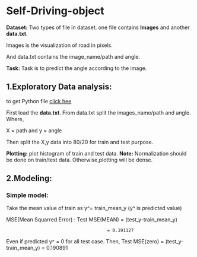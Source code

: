 # Self-Driving-object

**Dataset:** Two types of file in dataset. one file contains **Images** and another **data.txt**.

Images is the visualization of road in pixels.

And data.txt contains the image_name/path and angle.

**Task:** Task is to predict the angle according to the image. 

## 1.Exploratory Data analysis: 

to get Python file [click hee](https://github.com/hiddenntreasure/Self-Driving-object/blob/master/EDA.ipynb)

First load the **data.txt**. From data.txt split the images_name/path and angle. Where,

X = path and y = angle

Then split the X,y data into 80/20 for train and test purpose.

**Plotting:** plot histogram of train and test data. **Note:** Normalization should be done on train/test data. Otherwise,plotting will be dense.

## 2.Modeling:

### Simple model:

Take the mean value of train as y^= train_mean_y (y^ is predicted value)

MSE(Mean Squarred Error) : Test MSE(MEAN) = (test_y-train_mean_y)

                                          = 0.191127

Even if predicted y^ = 0 for all test case. Then, Test MSE(zero) = (test_y-train_mean_y) 
                                                                 = 0.190891
